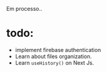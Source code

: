 Em processo..

# todo:

- implement firebase authentication
- Learn about files organization.
- Learn `useHistory()` on Next Js.